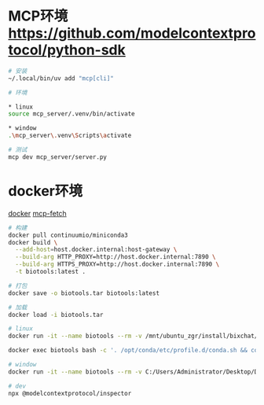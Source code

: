 # MCP环境 https://github.com/modelcontextprotocol/python-sdk
```bash
# 安装
~/.local/bin/uv add "mcp[cli]"

# 环境

* linux
source mcp_server/.venv/bin/activate

* window
.\mcp_server\.venv\Scripts\activate

# 测试
mcp dev mcp_server/server.py
```

# docker环境 

[docker](https://www.anaconda.com/docs/tools/working-with-conda/applications/docker#docker)
[mcp-fetch](https://github.com/modelcontextprotocol/servers/blob/main/src/fetch/Dockerfile)

```bash
# 构建
docker pull continuumio/miniconda3
docker build \
  --add-host=host.docker.internal:host-gateway \
  --build-arg HTTP_PROXY=http://host.docker.internal:7890 \
  --build-arg HTTPS_PROXY=http://host.docker.internal:7890 \
  -t biotools:latest .

# 打包
docker save -o biotools.tar biotools:latest

# 加载
docker load -i biotools.tar

# linux
docker run -it --name biotools --rm -v /mnt/ubuntu_zgr/install/bixchat/biotools/tmp:/tmp -v /mnt/ubuntu_zgr/install/bixchat/biotools/data:/data -p 3001:3001 biotools

docker exec biotools bash -c '. /opt/conda/etc/profile.d/conda.sh && conda activate' && bedtools --help

# window
docker run -it --name biotools --rm -v C:/Users/Administrator/Desktop/Document/bixchat/biotools/tmp:/tmp -v C:/Users/Administrator/Desktop/Document/bixchat/biotools/data:/data -p 3001:3001 biotools

# dev
npx @modelcontextprotocol/inspector
```